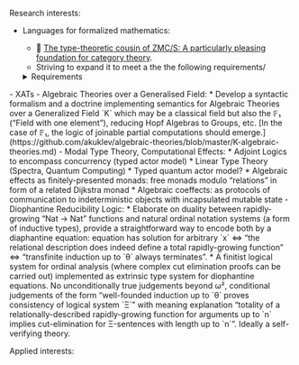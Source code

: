 Research interests:
- Languages for formalized mathematics:
   * 🔭 [The type-theoretic cousin of ZMC/S: A particularly pleasing foundation for category theory](https://github.com/akuklev/QIITs-in-Cedille).
   * Striving to expand it to meet a the the following requirements/ 
  <details>
  <summary>Requirements</summary>
 
  1. Nice handling of constructive Concrete Mathematics, Real Analysis, Basic Linear, Commutative and Universal Algebra, (non-higher) Category Theory
  2. Support LEM and set-level AC as modalities. Ideally, also weaker forms of AC, nameley Dependent Choice and Ultrafilter Lemma.
  3. (ideally) Eat itself (“The Gentle Art of Levitation” kind) and support Higher Category Theory
 
  Technically, (1) requires:
  1. Enough Univalent Universes and QIITs, in particular:
     * Unordered collections (unordered tuples, lists, finite sets, etc.)
     * Cauchy Reals and Partiality Monad
     * FOLDS-models satisfying higher structure identity principle
  2. Have or fake subset types, support algebraic ornaments with implicit conversions
  3. Have proper “large” categories and ZMC/S-style handling of smallness, enough commulativity to prove a nice version of Yoneda
  
  We don't know yet, how to implement (3), but having enough quotient-inductive-inductive-recursive types to have initial algebras for all XATs is certainly a start. Perhaps having Equaliser Coinductive Types (dual of QITs) containing a form of strict equality in disguise, should be enough to define higher functors.
</details>
- XATs
- Algebraic Theories over a Generalised Field:
    * Develop a syntactic formalism and a doctrine implementing semantics for Algebraic Theories over a Generalized Field `K` which may be a classical field but also the 𝔽₁ (“Field with one element”), reducing Hopf Algebras to Groups, etc. [In the case of 𝔽₁, the logic of joinable partial computations should emerge.](https://github.com/akuklev/algebraic-theories/blob/master/K-algebraic-theories.md)
- Modal Type Theory, Computational Effects:
    * Adjoint Logics to encompass concurrency (typed actor model)
    * Linear Type Theory (Spectra, Quantum Computing)
    * Typed quantum actor model?
    * Algebraic effects as finitely-presented monads: free monads modulo “relations” in form of a related Dijkstra monad
    * Algebraic coeffects: as protocols of communication to indeterministic objects with incapsulated mutable state
- Diophantine Reducibility Logic:
    * Elaborate on duality between rapidly-growing “Nat -> Nat” functions and natural ordinal notation systems (a form of inductive types), provide a straightforward way to encode both by a diaphantine equation: equation has solution for arbitrary `x` ⇔ “the relational description does indeed define a total rapidly-growing function” ⇔ “transfinite induction up to `θ` always terminates”.  
    * A finitist logical system for ordinal analysis (where complex cut elimination proofs can be carried out) implemented as extrinsic type system for diophantine equations. No unconditionally true judgements beyond ω², conditional judgements of the form “well-founded induction up to `θ` proves consistency of logical system `Ξ`” with meaning explanation “totality of a relationally-described rapidly-growing function for arguments up to `n` implies cut-elimination for Ξ-sentences with length up to `n`”. Ideally a self-verifying theory.

Applied interests:
<!--
- 👯 I’m looking to collaborate on ...
- 🤔 I’m looking for help with ...

-->
